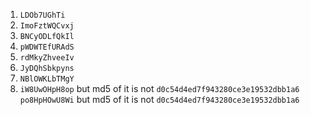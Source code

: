1. `LDOb7UGhTi`
2. `ImoFztWQCvxj`
3. `BNCyODLfQkIl`
4. `pWDWTEfURAdS`
5. `rdMkyZhveeIv`
6. `JyDQhSbkpyns`
7. `NBlOWKLbTMgY`
8. `iW8UwOHpH8op` but md5 of it is not `d0c54d4ed7f943280ce3e19532dbb1a6`
   `po8HpHOwU8Wi` but md5 of it is not `d0c54d4ed7f943280ce3e19532dbb1a6`
